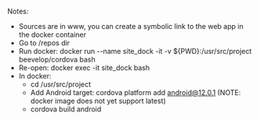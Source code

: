 Notes:

- Sources are in www, you can create a symbolic link to the web app in the docker container
- Go to /repos dir
- Run docker: docker run --name site_dock -it -v ${PWD}:/usr/src/project beevelop/cordova bash
- Re-open: docker exec -it site_dock bash
- In docker:
  - cd /usr/src/project
  - Add Android target: cordova platform add android@12.0.1 (NOTE: docker image does not yet support latest)
  - cordova build android
